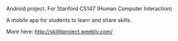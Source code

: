 Android project. For Stanford CS147 (Human Computer Interaction)

A mobile app for students to learn and share skills.

More here: http://skillitproject.weebly.com/

